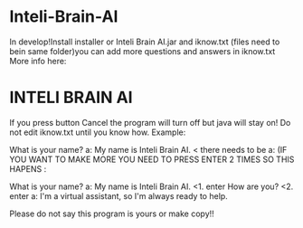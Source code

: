 # Inteli-Brain-AI
In develop!Install installer or Inteli Brain AI.jar and iknow.txt (files need to bein same folder)you can add more questions and answers in iknow.txt More info here:

  # INTELI BRAIN AI
   If you press button Cancel the program will turn off but java will stay on!
Do not edit iknow.txt until you know how. Example:

What is your name?
a: My name is Inteli Brain AI. < there needs to be a: (IF YOU WANT TO MAKE MORE YOU NEED TO PRESS ENTER 2 TIMES SO THIS HAPENS : 

What is your name?
a: My name is Inteli Brain AI.
               <1. enter
How are you?   <2. enter
a: I'm a virtual assistant, so I'm always ready to help.

Please do not say this program is yours or make copy!!


